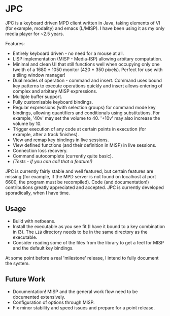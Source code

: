 JPC
===

JPC is a keyboard driven MPD client written in Java, taking elements of VI (for example, modality) and emacs (L/MISP). I have been using it as my only media player for ~2.5 years.

Features:
* Entirely keyboard driven - no need for a mouse at all.
* LISP implementation (MISP - Media-ISP) allowing arbitary computation.
* Minimal and clean UI that still functions well when occupying only one twelth of a 1680 * 1050 monitor (420 * 350 pixels). Perfect for use with a tiling window manager!
* Dual modes of operation - command and insert. Command uses bound key patterns to execute operations quickly and insert allows entering of complex and arbitary MISP expressions.
* Multiple buffer support.
* Fully customisable keyboard bindings.
* Regular expressions (with selection groups) for command mode key bindings, allowing quantifiers and conditionals using substitutions. For example, '40v' may set the volume to 40. '+10v' may also increase the volume by 10.
* Trigger execution of any code at certain points in execution (for example, after a track finishes).
* View and remap key bindings in live sessions.
* View defined functions (and their definition in MISP) in live sessions.
* Connection loss recovery.
* Command autocomplete (currently quite basic).
* _(Tests - if you can call that a feature!)_

JPC is currently fairly stable and well featured, but certain features are missing (for example, if the MPD server is not found on localhost at port 6600, the program must be recompiled). Code (and documentation!) contributions greatly appreciated and accepted. JPC is currently developed sporadically, when I have time.

## Usage ##

* Build with netbeans.
* Install the executable as you see fit (I have it bound to a key combination in i3). The `LIB` directory needs to be in the same directory as the executable.
* Consider reading some of the files from the library to get a feel for MISP and the default key bindings.

At some point before a real 'milestone' release, I intend to fully document the system.

## Future Work ##

* Documentation! MISP and the general work flow need to be documented extensively.
* Configuration of options through MISP.
* Fix minor stability and speed issues and prepare for a point release.
